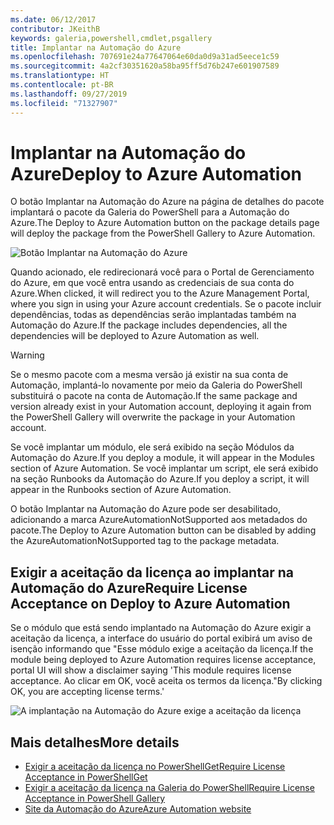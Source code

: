 ```yaml
---
ms.date: 06/12/2017
contributor: JKeithB
keywords: galeria,powershell,cmdlet,psgallery
title: Implantar na Automação do Azure
ms.openlocfilehash: 707691e24a77647064e60da0d9a31ad5eece1c59
ms.sourcegitcommit: 4a2cf30351620a58ba95ff5d76b247e601907589
ms.translationtype: HT
ms.contentlocale: pt-BR
ms.lasthandoff: 09/27/2019
ms.locfileid: "71327907"
---
```

# <a name="deploy-to-azure-automation"></a><span data-ttu-id="253f3-103">Implantar na Automação do Azure</span><span class="sxs-lookup"><span data-stu-id="253f3-103">Deploy to Azure Automation</span></span>

<span data-ttu-id="253f3-104">O botão Implantar na Automação do Azure na página de detalhes do pacote implantará o pacote da Galeria do PowerShell para a Automação do Azure.</span><span class="sxs-lookup"><span data-stu-id="253f3-104">The Deploy to Azure Automation button on the package details page will deploy the package from the PowerShell Gallery to Azure Automation.</span></span>

![Botão Implantar na Automação do Azure](../../Images/DeployToAzureAutomationButton.png)

<span data-ttu-id="253f3-106">Quando acionado, ele redirecionará você para o Portal de Gerenciamento do Azure, em que você entra usando as credenciais de sua conta do Azure.</span><span class="sxs-lookup"><span data-stu-id="253f3-106">When clicked, it will redirect you to the Azure Management Portal, where you sign in using your Azure account credentials.</span></span>
<span data-ttu-id="253f3-107">Se o pacote incluir dependências, todas as dependências serão implantadas também na Automação do Azure.</span><span class="sxs-lookup"><span data-stu-id="253f3-107">If the package includes dependencies, all the dependencies will be deployed to Azure Automation as well.</span></span>

> [!WARNING]
> <span data-ttu-id="253f3-108">Se o mesmo pacote com a mesma versão já existir na sua conta de Automação, implantá-lo novamente por meio da Galeria do PowerShell substituirá o pacote na conta de Automação.</span><span class="sxs-lookup"><span data-stu-id="253f3-108">If the same package and version already exist in your Automation account, deploying it again from the PowerShell Gallery will overwrite the package in your Automation account.</span></span>

<span data-ttu-id="253f3-109">Se você implantar um módulo, ele será exibido na seção Módulos da Automação do Azure.</span><span class="sxs-lookup"><span data-stu-id="253f3-109">If you deploy a module, it will appear in the Modules section of Azure Automation.</span></span>  <span data-ttu-id="253f3-110">Se você implantar um script, ele será exibido na seção Runbooks da Automação do Azure.</span><span class="sxs-lookup"><span data-stu-id="253f3-110">If you deploy a script, it will appear in the Runbooks section of Azure Automation.</span></span>

<span data-ttu-id="253f3-111">O botão Implantar na Automação do Azure pode ser desabilitado, adicionando a marca AzureAutomationNotSupported aos metadados do pacote.</span><span class="sxs-lookup"><span data-stu-id="253f3-111">The Deploy to Azure Automation button can be disabled by adding the AzureAutomationNotSupported tag to the package metadata.</span></span>

## <a name="require-license-acceptance-on-deploy-to-azure-automation"></a><span data-ttu-id="253f3-112">Exigir a aceitação da licença ao implantar na Automação do Azure</span><span class="sxs-lookup"><span data-stu-id="253f3-112">Require License Acceptance on Deploy to Azure Automation</span></span>

<span data-ttu-id="253f3-113">Se o módulo que está sendo implantado na Automação do Azure exigir a aceitação da licença, a interface do usuário do portal exibirá um aviso de isenção informando que "Esse módulo exige a aceitação da licença.</span><span class="sxs-lookup"><span data-stu-id="253f3-113">If the module being deployed to Azure Automation requires license acceptance, portal UI will show a disclaimer saying 'This module requires license acceptance.</span></span> <span data-ttu-id="253f3-114">Ao clicar em OK, você aceita os termos da licença."</span><span class="sxs-lookup"><span data-stu-id="253f3-114">By clicking OK, you are accepting license terms.'</span></span>

![A implantação na Automação do Azure exige a aceitação da licença](../../Images/DeployToAzureAutomationRequireLicenseAcceptanceDisclaimer.png)

## <a name="more-details"></a><span data-ttu-id="253f3-116">Mais detalhes</span><span class="sxs-lookup"><span data-stu-id="253f3-116">More details</span></span>

- [<span data-ttu-id="253f3-117">Exigir a aceitação da licença no PowerShellGet</span><span class="sxs-lookup"><span data-stu-id="253f3-117">Require License Acceptance in PowerShellGet</span></span>](../../concepts/module-license-acceptance.md)
- [<span data-ttu-id="253f3-118">Exigir a aceitação da licença na Galeria do PowerShell</span><span class="sxs-lookup"><span data-stu-id="253f3-118">Require License Acceptance in PowerShell Gallery</span></span>](packages-that-require-license-acceptance.md)
- [<span data-ttu-id="253f3-119">Site da Automação do Azure</span><span class="sxs-lookup"><span data-stu-id="253f3-119">Azure Automation website</span></span>](https://azure.microsoft.com/services/automation/)
